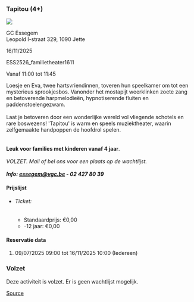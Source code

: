 ### Tapitou (4+)

![](https://s3-eu-west-1.amazonaws.com/os-kwdo/prod/vgc/images/activity/686e86e650b36_Tapitou_©_We_Have_Heart_%284%29.jpg)

GC Essegem  
Leopold I-straat 329, 1090 Jette

16/11/2025

ESS2526_familietheater1611

Vanaf 11:00 tot 11:45

Loesje en Eva, twee hartsvriendinnen, toveren hun speelkamer om tot een mysterieus sprookjesbos. Vanonder het mostapijt weerklinken zoete zang en betoverende harpmelodieën, hypnotiserende fluiten en paddenstoelengezwam.  
<br/>Laat je betoveren door een wonderlijke wereld vol vliegende schotels en rare boswezens! 'Tapitou' is warm en speels muziektheater, waarin zelfgemaakte handpoppen de hoofdrol spelen.  
<br/><br/>**Leuk voor families met kinderen vanaf 4 jaar**.  
<br/>*VOLZET. Mail of bel ons voor een plaats op de wachtlijst.  
<br/>**Info: [essegem@vgc.be](mailto:essegem@vgc.be) - 02 427 80 39***  

#### Prijslijst

* ###### Ticket:
    
    * Standaardprijs: €0,00
    * \-12 jaar: €0,00

  

#### Reservatie data

1.  09/07/2025 09:00 tot 16/11/2025 10:00 (Iedereen)

### Volzet

Deze activiteit is volzet. Er is geen wachtlijst mogelijk.

[Source](https://tickets.vgc.be/ticketingActivity/subscribe/ESS2526_familietheater1611)